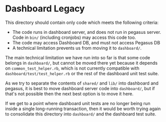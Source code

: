 # Dashboard Legacy

This directory should contain only code which meets the following criteria:
* The code runs in dashboard server, and does not run in pegasus server.
  Code in `bin/` (including cronjobs) may access this code too.
* The code may access Dashboard DB, and must not access Pegasus DB
* A technical limitation prevents us from moving it to `dashboard/`.

The main technical limitation we have run into so far is that some code belongs
in `dashboard/`, but cannot be moved there yet because it depends on
`common_test_helper.rb`, which is not currently compatible with
`dashboard/test/test_helper.rb` or the rest of the dashboard unit test suite.

As we try to separate the contents of `shared/` and `lib/` into dashboard and
pegasus, it is best to move dashboard server code into `dashboard/`, but if
that's not possible then the next best option is to move it here.

If we get to a point where dashboard unit tests are no longer being run inside
a single long-running transaction, then it would be worth trying again to
consolidate this directory into `dashboard/` and the dashboard test suite.
